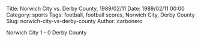 Title: Norwich City vs. Derby County, 1989/02/11
Date: 1989/02/11 00:00
Category: sports
Tags: football, football scores, Norwich City, Derby County
Slug: norwich-city-vs-derby-county
Author: carbonero


Norwich City 1 - 0 Derby County
